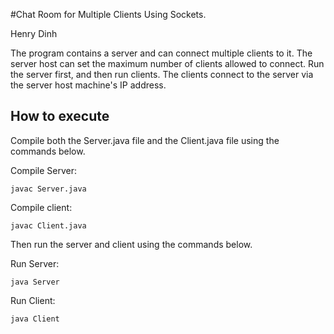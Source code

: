#Chat Room for Multiple Clients Using Sockets.

Henry Dinh

The program contains a server and can connect multiple clients to it. The server host can set the maximum number of clients allowed to connect. Run the server first, and then run clients. The clients connect to the server via the server host machine's IP address.

## How to execute
Compile both the Server.java file and the Client.java file using the commands below.

Compile Server:
```
javac Server.java
```
Compile client:
```
javac Client.java
```

Then run the server and client using the commands below.

Run Server:
```
java Server
```
Run Client:
```
java Client
```
